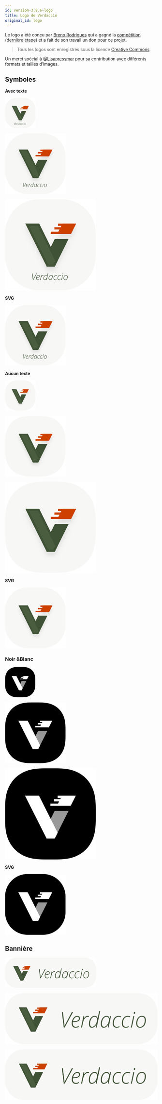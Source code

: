 ```yaml
---
id: version-3.8.6-logo
title: Logo de Verdaccio
original_id: logo
---
```

Le logo a été conçu par [Breno Rodrigues](https://github.com/rodriguesbreno)</strong> qui a gagné la [compétition](https://github.com/verdaccio/verdaccio/issues/237) ([dernière étape](https://github.com/verdaccio/verdaccio/issues/328)) et a fait de son travail un don pour ce projet.

> Tous les logos sont enregistrés sous la licence [Creative Commons](https://github.com/verdaccio/verdaccio/blob/master/LICENSE-docs).

Un merci spécial à [@Lisapressmar](https://github.com/Lisapressmar)</em> pour sa contribution avec différents formats et tailles d’images.

## Symboles

**Avec texte**

![petit symbole avec texte](/img/logo/symbol/png/logo-small-header-bottom.png)

![symbole moyen avec texte](/img/logo/symbol/png/logo-small-header-bottom@2x.png)

![grand symbole avec texte](/img/logo/symbol/png/logo-small-header-bottom@3x.png)

**SVG**

![symbole svg](/img/logo/symbol/svg/logo-small-header-bottom.svg)

**Aucun texte**

![petit symbole](/img/logo/symbol/png/verdaccio-tiny.png)

![symbole moyen](/img/logo/symbol/png/verdaccio-tiny@2x.png)

![grand symbole](/img/logo/symbol/png/verdaccio-tiny@3x.png)

**SVG**

![symbole de format svg sans texte](/img/logo/symbol/svg/verdaccio-tiny.svg)

### Noir &Blanc

![symbole noir et blanc petit](/img/logo/symbol/png/verdaccio-blackwhite.png)

![symbole noir et blanc moyen](/img/logo/symbol/png/verdaccio-blackwhite@2x.png)

![symbole noir et blanc grand](/img/logo/symbol/png/verdaccio-blackwhite@3x.png)

**SVG**

![symbole noir et blanc svg](/img/logo/symbol/svg/verdaccio-blackwhite.svg)

## Bannière

![petite bannière](/img/logo/banner/png/verdaccio-banner.png)

![bannière moyenne](/img/logo/banner/png/verdaccio-banner@2x.png)

![grande bannière](/img/logo/banner/png/verdaccio-banner@3x.png)